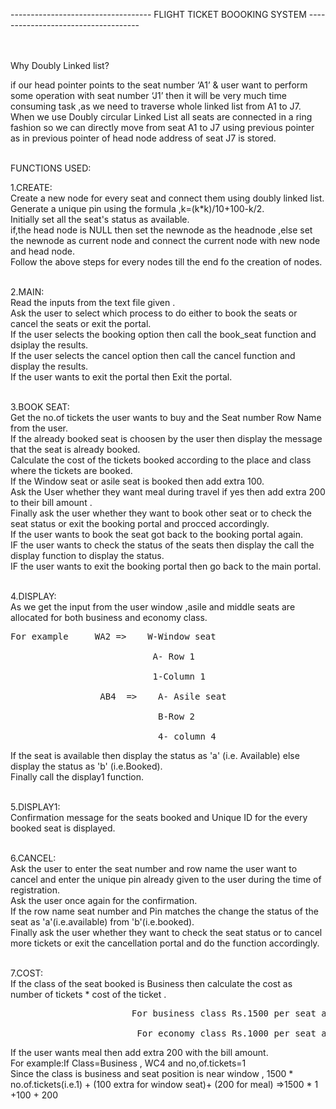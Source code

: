 -----------------------------------         FLIGHT TICKET BOOOKING SYSTEM               ------------------------------------ <br /><br /><br />

Why Doubly Linked list?<br />

if our head pointer points to the seat number ‘A1’ & user want to perform some operation with seat number ‘J1’ then it will be very
much time consuming task ,as we need to traverse whole linked list from A1 to J7.<br />
When we use Doubly circular Linked List all seats are connected in a ring fashion so we can
directly move from seat A1 to J7 using previous pointer as in previous pointer of head node address of seat J7 is stored.<br /><br />



FUNCTIONS USED:<br />

1.CREATE:<br />
Create a new node for every seat and connect them using doubly linked list.<br />
Generate a unique pin using the formula ,k=(k*k)/10+100-k/2.<br />
Initially set all the seat's status as available.<br />
if,the head node is NULL then set the newnode as the headnode ,else set the newnode as current node and connect the current node with new node and head node.<br />
Follow the above steps for every nodes till the end fo the creation of nodes.<br /><br />

2.MAIN:<br />
Read the inputs from the text file given .<br />
Ask the user to select which process to do either to book the seats or cancel the seats or exit the portal.<br />
If the user selects the booking option then call the book_seat function and dsiplay the results.<br />
If the user selects the cancel option then call the cancel function and display the results.<br />
If the user wants to exit the portal then Exit the portal.<br /><br />

3.BOOK SEAT:<br />
Get the no.of tickets the user wants to buy and the Seat number Row Name from the user.<br />
If the already booked seat is choosen by the user then display the message that the seat is  already booked.<br />
Calculate the cost of the tickets booked according to the place and class where the tickets are booked.<br />
If the Window seat or asile seat is booked then add extra 100.<br />
Ask the User whether they want meal during travel if yes then add extra 200 to their bill amount .<br />
Finally ask the user whether they want to book other seat or to check the seat status or exit the booking portal and procced accordingly.<br />
If the user wants to book the seat got back to the booking portal again.<br />
IF the user wants to check the status of the seats then display the call the display function to display the status.<br />
IF the user wants to exit the booking portal then go back to the main portal.  <br /><br />


4.DISPLAY:<br />
As we get the input from the user window ,asile and middle seats are allocated for both business and economy class.<br />
<pre>For example     WA2 =>    W-Window seat<br />
                           A- Row 1<br />
                           1-Column 1 <br />
                 AB4  =>    A- Asile seat<br />
                            B-Row 2<br />
                            4- column 4<br /></pre>
If the seat is available then display the status as 'a' (i.e. Available)  else display the status as 'b' (i.e.Booked).<br />
Finally call the display1 function.<br /><br />


5.DISPLAY1:<br />
Confirmation message for the seats booked and Unique ID for the every booked seat is displayed.<br /><br />



6.CANCEL:<br />
Ask the user to enter the seat number and row name the user want to cancel and enter the unique pin already given to the user during the time of registration.<br />
Ask the user once again for the confirmation.<br />
If the row name seat number and Pin  matches the change the status of the seat as 'a'(i.e.available) from 'b'(i.e.booked).<br />
Finally ask the user whether they want to check the seat status or to cancel more tickets or exit the cancellation portal and do the function accordingly.<br /><br />

7.COST:<br />
If the class of the  seat booked is Business then calculate the cost as number of tickets * cost of the ticket .<br />
<pre>                       For business class Rs.1500 per seat and exrtra 100 for Window and asile seats.<br />
                        For economy class Rs.1000 per seat and exrtra 100 for Window and asile seats.<br /></pre>
If the user wants meal then add extra 200 with the bill amount.<br />
For example:If  Class=Business , WC4  and no,of.tickets=1<br />
Since the class is business  and seat position is near window , 1500 * no.of.tickets(i.e.1) + (100 extra for window seat)+ (200 for meal) =>1500 * 1 +100  + 200<br />


